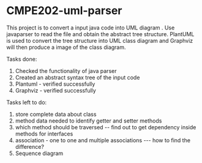 # CMPE202-uml-parser

This project is to convert a input java code into UML diagram . Use javaparser to read the file and obtain the abstract tree structure. PlantUML is used to convert the tree structure into UML class diagram and Graphviz will then produce a image of the class diagram.

Tasks done:

1) Checked the functionality of java parser
2) Created an abstract syntax tree of the input code
3) Plantuml - verified successfully
4) Graphviz - verified successfully

Tasks left to do:

1) store complete data about class
2) method data needed to identify getter and setter methods
3) which method should be traversed -- find out to get dependency inside methods for interfaces
4) association - one to one and multiple associations --- how to find the difference?
5) Sequence diagram
